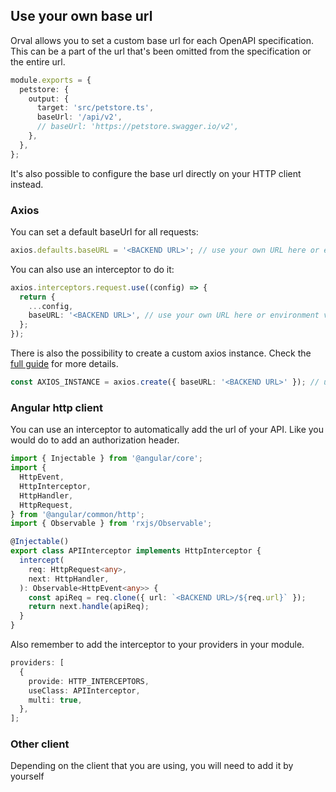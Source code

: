 ## Use your own base url

Orval allows you to set a custom base url for each OpenAPI specification. This can be a part of the url that's been omitted from the specification or the entire url.

```ts
module.exports = {
  petstore: {
    output: {
      target: 'src/petstore.ts',
      baseUrl: '/api/v2',
      // baseUrl: 'https://petstore.swagger.io/v2',
    },
  },
};
```

It's also possible to configure the base url directly on your HTTP client instead.

### Axios

You can set a default baseUrl for all requests:

```ts
axios.defaults.baseURL = '<BACKEND URL>'; // use your own URL here or environment variable
```

You can also use an interceptor to do it:

```ts
axios.interceptors.request.use((config) => {
  return {
    ...config,
    baseURL: '<BACKEND URL>', // use your own URL here or environment variable
  };
});
```

There is also the possibility to create a custom axios instance. Check the [full guide](../guides/custom-axios) for more details.

```ts
const AXIOS_INSTANCE = axios.create({ baseURL: '<BACKEND URL>' }); // use your own URL here or environment variable
```

### Angular http client

You can use an interceptor to automatically add the url of your API. Like you would do to add an authorization header.

```ts
import { Injectable } from '@angular/core';
import {
  HttpEvent,
  HttpInterceptor,
  HttpHandler,
  HttpRequest,
} from '@angular/common/http';
import { Observable } from 'rxjs/Observable';

@Injectable()
export class APIInterceptor implements HttpInterceptor {
  intercept(
    req: HttpRequest<any>,
    next: HttpHandler,
  ): Observable<HttpEvent<any>> {
    const apiReq = req.clone({ url: `<BACKEND URL>/${req.url}` });
    return next.handle(apiReq);
  }
}
```

Also remember to add the interceptor to your providers in your module.

```ts
providers: [
  {
    provide: HTTP_INTERCEPTORS,
    useClass: APIInterceptor,
    multi: true,
  },
];
```

### Other client

Depending on the client that you are using, you will need to add it by yourself

